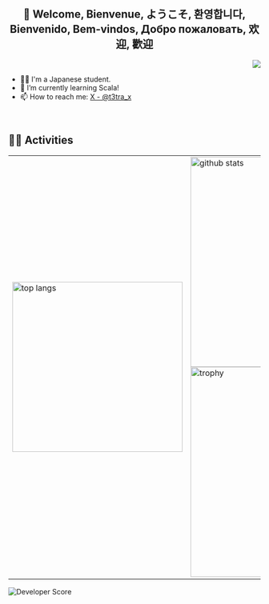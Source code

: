 <div align="center">

## 👋 Welcome, Bienvenue, ようこそ, 환영합니다, <br>Bienvenido, Bem-vindos, Добро пожаловать, 欢迎, 歡迎

</div>

<div align="right">
  <img src="https://komarev.com/ghpvc/?username=t3tra-dev" />
</div>

- 🧑‍💻 I'm a Japanese student.
- 🌱 I’m currently learning Scala!
- 📫 How to reach me: [X - @t3tra_x](https://x.com/t3tra_x)
<br>

## 🏃‍♀️ Activities

<table>
  <tr>
    <td>
      <img alt="top langs" height="340px" src="https://github-readme-stats.vercel.app/api/top-langs/?username=t3tra-dev&theme=dark&layout=compact&langs_count=16&card_width=320&date=1757809251" />
    </td>
    <td>
      <img alt="github stats" width="420px" src="https://github-readme-stats.vercel.app/api?username=t3tra-dev&theme=dark&layout=compact&show_icons=true&date=1757809251" />
      <br />
      <img alt="trophy" width="420px" src="https://github-profile-trophy.vercel.app/?username=t3tra-dev&theme=gitdimmed&column=5&date=1757809251" />
    </td>
  </tr>
</table>

![Developer Score](https://github-stats-eta-two.vercel.app/api/stats/t3tra-dev?date=1757809251)
